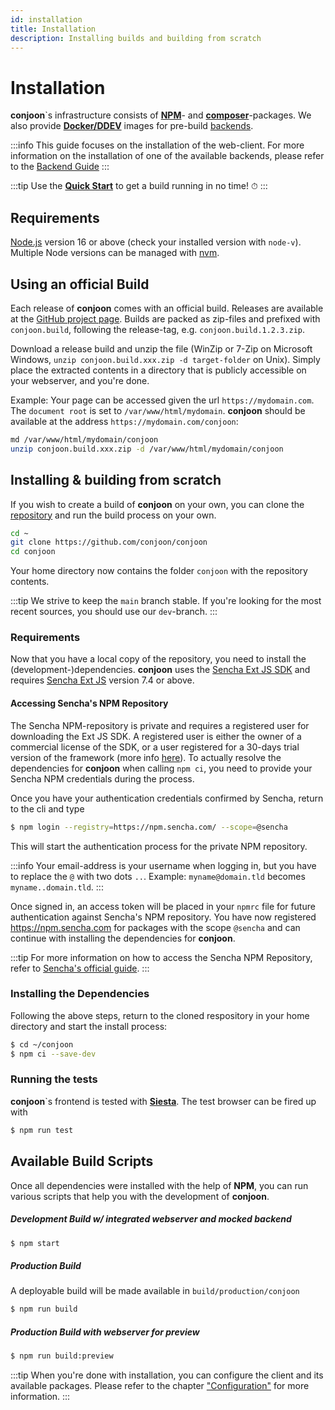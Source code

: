 ```yaml
---
id: installation
title: Installation
description: Installing builds and building from scratch
---
```

# Installation

**conjoon**`s infrastructure consists of [**NPM**](/docs/packages/overview.md)- and [**composer**](https://packagist.org/packages/conjoon/)-packages. We also provide [**Docker/DDEV**](/docs/backends/ddev-ms-email.md) images for pre-build [backends](/docs/backends/overview.md).

:::info
This guide focuses on the installation of the web-client. For more information on the installation of one of the available backends, please refer to the [Backend Guide](/docs/backends/overview.md)
:::

:::tip
Use the [**Quick Start**](introduction.md#quick-start) to get a build running in no time! ⏱
:::


## Requirements
[Node.js](https://nodejs.org) version 16 or above (check your installed version with `node-v`). Multiple Node versions
can be managed with [nvm](https://github.com/nvm-sh/nvm).

## Using an official Build
Each release of **conjoon** comes with an official build. Releases are available at the [GitHub project page](https://github.com/conjoon/conjoon/releases/). Builds are packed as zip-files and prefixed with `conjoon.build`, following the release-tag, e.g.
`conjoon.build.1.2.3.zip`.

Download a release build and unzip the file (WinZip or 7-Zip on Microsoft Windows, `unzip conjoon.build.xxx.zip -d target-folder` on Unix).
Simply place the extracted contents in a directory that is publicly accessible on your webserver, and you're done.

Example: Your page can be accessed given the url `https://mydomain.com`. The `document root` is set to  `/var/www/html/mydomain`.
**conjoon** should be available at the address `https://mydomain.com/conjoon`:

```bash
md /var/www/html/mydomain/conjoon
unzip conjoon.build.xxx.zip -d /var/www/html/mydomain/conjoon
```


## Installing & building from scratch 

If you wish to create a build of **conjoon** on your own, you can clone the [repository](https://github.com/conjoon/conjoon) and
run the build process on your own.

```bash
cd ~
git clone https://github.com/conjoon/conjoon
cd conjoon
```

Your home directory now contains the folder `conjoon` with the repository contents. 

:::tip
We strive to keep the `main` branch stable. If you're looking for the most recent sources, you should use our `dev`-branch.
:::

### Requirements
Now that you have a local copy of the repository, you need to install the (development-)dependencies. **conjoon**
uses the [Sencha Ext JS SDK](https://sencha.com) and requires [Sencha Ext JS](https://sencha.com) version 7.4 or above.

#### Accessing Sencha's NPM Repository 

The Sencha NPM-repository is private and requires a registered user for downloading the Ext JS SDK. A registered user is either the owner of a commercial license of the SDK, or a user registered for a 30-days trial version of the framework (more info [here](https://www.sencha.com/products/extjs/evaluate/)). To actually resolve the dependencies for **conjoon** when calling `npm ci`, you need to provide your Sencha NPM credentials during the process. 

Once you have your authentication credentials confirmed by Sencha, return to the cli and type

```bash
$ npm login --registry=https://npm.sencha.com/ --scope=@sencha
```

This will start the authentication process for the private NPM repository. 

:::info
Your email-address is your username when logging in, but you have to replace the `@` with two dots `..`.
Example: `myname@domain.tld` becomes `myname..domain.tld`.
:::

Once signed in, an access token will be placed in your `npmrc` file for future authentication against Sencha's NPM repository.
You have now registered https://npm.sencha.com for packages with the scope `@sencha` and can continue with installing the dependencies for **conjoon**. 

:::tip
For more information on how to access the Sencha NPM Repository, refer to [Sencha's official guide](https://docs.sencha.com/extjs/7.4.0/guides/using_systems/using_npm/npm_repo_access.html).
:::

### Installing the Dependencies

Following the above steps, return to the cloned respository in your home directory and start the install process:

```bash
$ cd ~/conjoon
$ npm ci --save-dev  
```

### Running the tests
**conjoon**`s frontend is tested with [**Siesta**](http://bryntum.com/products/siesta). The test browser can be fired up with
```bash
$ npm run test
```

## Available Build Scripts
Once all dependencies were installed with the help of **NPM**, you can run various scripts that help you with the
development of **conjoon**.

##### Development Build w/ integrated webserver and mocked backend
```bash
$ npm start
```

##### Production Build
A deployable build will be made available in `build/production/conjoon`
```bash
$ npm run build
```

##### Production Build with webserver for preview
```bash
$ npm run build:preview
```


:::tip
When you're done with installation, you can configure the client and its available packages.
Please refer to the chapter ["Configuration"](./configuration) for more information.
:::
